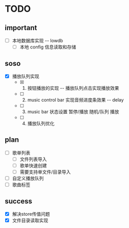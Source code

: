 # TODO

## important
- [ ] 本地数据库实现 -- lowdb
    - [ ] 本地 config 信息读取和存储
## soso
- [x] 播放队列实现
    - [x] 1. 按钮播放的实现 -- 播放队列点击实现播放效果
    - [ ] 2. music control bar 实现音频进度条效果  -- delay
    - [ ] 3. music bar 状态设置 暂停/播放 随机/队列 播放
    - [ ] 4. 播放队列优化

## plan
- [ ] 歌单列表
    - [ ] 文件列表导入
    - [ ] 歌单快速创建
    - [ ] 需要支持单文件/目录导入
- [ ] 自定义播放队列
- [ ] 歌曲标签

## success
- [x] 解决store传值问题
- [x] 文件目录读取实现
